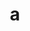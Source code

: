 ---
layout: cake
title:  a
type: cake
bannerimg: /banners/cakebanner
comic: cake_53.png
name: Joe the Trader
hovertext: heh heh
next: 54
prev: 52
---